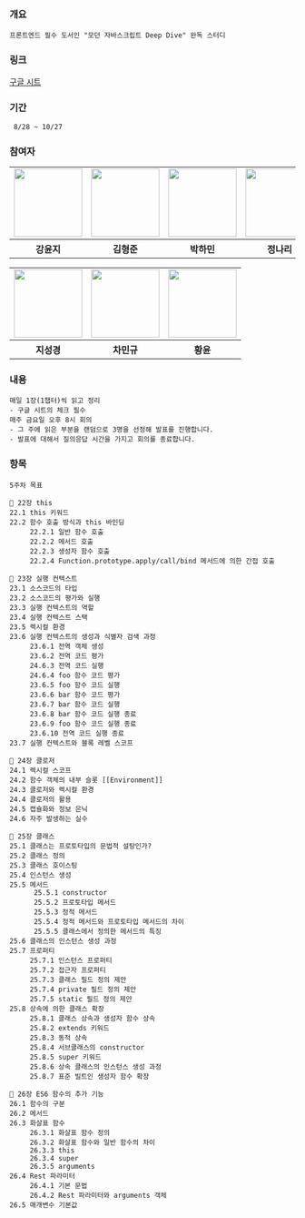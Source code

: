 ### 개요
```
프론트엔드 필수 도서인 "모던 자바스크립트 Deep Dive" 완독 스터디
```

### 링크
<a href="https://docs.google.com/spreadsheets/d/1-7V_po0-FyWRaT8_um9nPkDPbdeEb2qPtAo8PAUI5G8/edit?usp=sharing">구글 시트</a>

### 기간
```
 8/28 ~ 10/27
```

### 참여자

<table>
  <tr>
    <td>
      <a href="https://github.com/dbswl701">
        <img src="https://avatars.githubusercontent.com/u/73208914?s=96&v=4" width="120px" height="120px"/>
      </a>  
    </td>
     <td>
      <a href="https://github.com/hyungchunKim">
        <img src="https://avatars.githubusercontent.com/u/131167225?s=96&v=4" width="120px" height="120px"/>
      </a>  
    </td>
     <td>
      <a href="https://github.com/mintmin0320">
        <img src="https://avatars.githubusercontent.com/u/114549939?s=96&v=4" width="120px" height="120px"/>
      </a>  
    </td>
    <td>
      <a href="https://github.com/naringst">
        <img src="https://avatars.githubusercontent.com/u/92130993?s=96&v=4" width="120px" height="120px"/>
      </a>  
    </td>
  </tr>
  <tr>
    <th>
      강윤지
    </th>
    <th>
      김형준
    </th>
    <th>
      박하민
    </th>
    <th>
      정나리
    </th>
  </tr>
</table>

<table>
  <tr>
    
  <td>
      <a href="https://github.com/zivivle">
        <img src="https://avatars.githubusercontent.com/u/123868471?v=4" width="120px" height="120px"/>
      </a>
    </td>
    <td>
      <a href="https://github.com/charmingGyu">
        <img src="https://avatars.githubusercontent.com/u/133394457?s=96&v=4" width="120px" height="120px"/>
      </a>
    </td>
    <td>
      <a href="https://github.com/summermong">
        <img src="https://avatars.githubusercontent.com/u/124887974?s=96&v=4" width="120px" height="120px"/>
      </a>
    </td>
  </tr>
  <tr>
    <th>
       지성경
    </th>
    <th>
       차민규
    </th>
    <th>
       황윤
    </th>
  </tr>
</table>

### 내용
```
매일 1장(1챕터)씩 읽고 정리
- 구글 시트의 체크 필수
매주 금요일 오후 8시 회의
- 그 주에 읽은 부분을 랜덤으로 3명을 선정해 발표를 진행합니다.
- 발표에 대해서 질의응답 시간을 가지고 회의를 종료합니다.
```


### 항목
```
5주차 목표 

📌 22장 this
22.1 this 키워드
22.2 함수 호출 방식과 this 바인딩
     22.2.1 일반 함수 호출
     22.2.2 메서드 호출
     22.2.3 생성자 함수 호출
     22.2.4 Function.prototype.apply/call/bind 메서드에 의한 간접 호출

📌 23장 실행 컨텍스트
23.1 소스코드의 타입
23.2 소스코드의 평가와 실행
23.3 실행 컨텍스트의 역할
23.4 실행 컨텍스트 스택
23.5 렉시컬 환경
23.6 실행 컨텍스트의 생성과 식별자 검색 과정
     23.6.1 전역 객체 생성
     23.6.2 전역 코드 평가
     24.6.3 전역 코드 실행
     24.6.4 foo 함수 코드 평가
     23.6.5 foo 함수 코드 실행
     23.6.6 bar 함수 코드 평가
     23.6.7 bar 함수 코드 실행
     23.6.8 bar 함수 코드 실행 종료
     23.6.9 foo 함수 코드 실행 종료
     23.6.10 전역 코드 실행 종료
23.7 실행 컨텍스트와 블록 레벨 스코프

📌 24장 클로저
24.1 렉시컬 스코프
24.2 함수 객체의 내부 슬롯 [[Environment]]
24.3 클로저와 렉시컬 환경
24.4 클로저의 활용
24.5 캡슐화와 정보 은닉
24.6 자주 발생하는 실수

📌 25장 클래스
25.1 클래스는 프로토타입의 문법적 설탕인가?
25.2 클래스 정의
25.3 클래스 호이스팅
25.4 인스턴스 생성
25.5 메서드
      25.5.1 constructor
      25.5.2 프로토타입 메서드
      25.5.3 정적 메서드
      25.5.4 정적 메서드와 프로토타입 메서드의 차이
      25.5.5 클래스에서 정의한 메서드의 특징
25.6 클래스의 인스턴스 생성 과정
25.7 프로퍼티
     25.7.1 인스턴스 프로퍼티
     25.7.2 접근자 프로퍼티
     25.7.3 클래스 필드 정의 제안
     25.7.4 private 필드 정의 제안
     25.7.5 static 필드 정의 제안
25.8 상속에 의한 클래스 확장
     25.8.1 클래스 상속과 생성자 함수 상속
     25.8.2 extends 키워드
     25.8.3 동적 상속
     25.8.4 서브클래스의 constructor
     25.8.5 super 키워드
     25.8.6 상속 클래스의 인스턴스 생성 과정
     25.8.7 표준 빌트인 생성자 함수 확장

📌 26장 ES6 함수의 추가 기능
26.1 함수의 구분
26.2 메서드
26.3 화살표 함수
     26.3.1 화살표 함수 정의
     26.3.2 화살표 함수와 일반 함수의 차이
     26.3.3 this
     26.3.4 super
     26.3.5 arguments
26.4 Rest 파라미터
     26.4.1 기본 문법
     26.4.2 Rest 파라미터와 arguments 객체
26.5 매개변수 기본값

```
